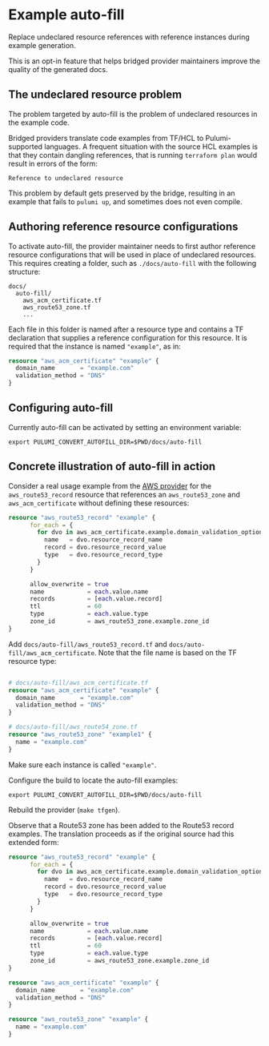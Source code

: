 # Example auto-fill

Replace undeclared resource references with reference instances during example generation.

This is an opt-in feature that helps bridged provider maintainers improve the quality of the generated docs.

## The undeclared resource problem

The problem targeted by auto-fill is the problem of undeclared resources in the example code.

Bridged providers translate code examples from TF/HCL to Pulumi-supported languages. A frequent situation with the
source HCL examples is that they contain dangling references, that is running `terraform plan` would result in errors of
the form:

    Reference to undeclared resource

This problem by default gets preserved by the bridge, resulting in an example that fails to `pulumi up`, and sometimes
does not even compile.

## Authoring reference resource configurations

To activate auto-fill, the provider maintainer needs to first author reference resource configurations that will be used
in place of undeclared resources. This requires creating a folder, such as `./docs/auto-fill` with the following
structure:

```shell
docs/
  auto-fill/
    aws_acm_certificate.tf
    aws_route53_zone.tf
    ...
```

Each file in this folder is named after a resource type and contains a TF declaration that supplies a reference
configuration for this resource. It is required that the instance is named `"example"`, as in:

```terraform
resource "aws_acm_certificate" "example" {
  domain_name       = "example.com"
  validation_method = "DNS"
}
```

## Configuring auto-fill

Currently auto-fill can be activated by setting an environment variable:

```shell
export PULUMI_CONVERT_AUTOFILL_DIR=$PWD/docs/auto-fill
```

## Concrete illustration of auto-fill in action

Consider a real usage example from the [AWS provider](https://github.com/pulumi/pulumi-aws) for the `aws_route53_record`
resource that references an `aws_route53_zone` and `aws_acm_certificate` without defining these resources:

```terraform
resource "aws_route53_record" "example" {
      for_each = {
        for dvo in aws_acm_certificate.example.domain_validation_options : dvo.domain_name => {
          name   = dvo.resource_record_name
          record = dvo.resource_record_value
          type   = dvo.resource_record_type
        }
      }

      allow_overwrite = true
      name            = each.value.name
      records         = [each.value.record]
      ttl             = 60
      type            = each.value.type
      zone_id         = aws_route53_zone.example.zone_id
}
```

Add `docs/auto-fill/aws_route53_record.tf` and `docs/auto-fill/aws_acm_certificate`. Note that the file name is based on
the TF resource type:

```terraform

# docs/auto-fill/aws_acm_certificate.tf
resource "aws_acm_certificate" "example" {
  domain_name       = "example.com"
  validation_method = "DNS"
}

# docs/auto-fill/aws_route54_zone.tf
resource "aws_route53_zone" "example1" {
  name = "example.com"
}
```

Make sure each instance is called `"example"`.

Configure the build to locate the auto-fill examples:

```shell
export PULUMI_CONVERT_AUTOFILL_DIR=$PWD/docs/auto-fill
```

Rebuild the provider (`make tfgen`).

Observe that a Route53 zone has been added to the Route53 record examples. The translation proceeds as if the original
source had this extended form:


```terraform
resource "aws_route53_record" "example" {
      for_each = {
        for dvo in aws_acm_certificate.example.domain_validation_options : dvo.domain_name => {
          name   = dvo.resource_record_name
          record = dvo.resource_record_value
          type   = dvo.resource_record_type
        }
      }

      allow_overwrite = true
      name            = each.value.name
      records         = [each.value.record]
      ttl             = 60
      type            = each.value.type
      zone_id         = aws_route53_zone.example.zone_id
}

resource "aws_acm_certificate" "example" {
  domain_name       = "example.com"
  validation_method = "DNS"
}

resource "aws_route53_zone" "example" {
  name = "example.com"
}
```
